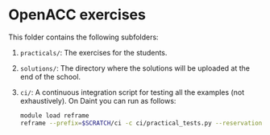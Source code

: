 # OpenACC exercises

This folder contains the following subfolders:

1. `practicals/`: The exercises for the students.
2. `solutions/`: The directory where the solutions will be uploaded at the end of the school.
3. `ci/`: A continuous integration script for testing all the examples (not exhaustively).
   On Daint you can run as follows:
   
   ```bash
   module load reframe
   reframe --prefix=$SCRATCH/ci -c ci/practical_tests.py --reservation=summer_school -r
   ```
